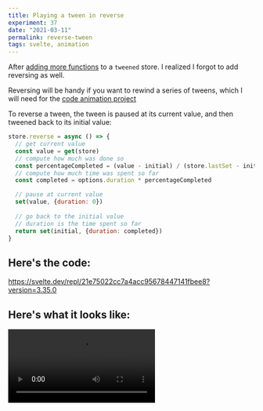 ```yaml
---
title: Playing a tween in reverse
experiment: 37
date: "2021-03-11"
permalink: reverse-tween
tags: svelte, animation
---
```


After [adding more functions](/posts/pausable-tween-store) to a `tweened` store. I realized I forgot to add reversing as well.

Reversing will be handy if you want to rewind a series of tweens, which I will need for the [code animation project](/tag/code-video)

To reverse a tween, the tween is paused at its current value, and then tweened back to its initial value:

```javascript
store.reverse = async () => {
  // get current value
  const value = get(store)
  // compute how much was done so
  const percentageCompleted = (value - initial) / (store.lastSet - initial)
  // compute how much time was spent so far
  const completed = options.duration * percentageCompleted

  // pause at current value
  set(value, {duration: 0})
    
  // go back to the initial value
  // duration is the time spent so far
  return set(initial, {duration: completed})
}
```

## Here's the code:

https://svelte.dev/repl/21e75022cc7a4acc95678447141fbee8?version=3.35.0

## Here's what it looks like:

<video controls src="https://res.cloudinary.com/dzwnkx0mk/video/upload/v1615508486/1000experiments.dev/tween-reverse_xfvl8o.mp4"/>
